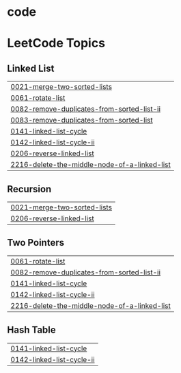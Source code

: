 # code

<!---LeetCode Topics Start-->
# LeetCode Topics
## Linked List
|  |
| ------- |
| [0021-merge-two-sorted-lists](https://github.com/Ashish-0070/code/tree/master/0021-merge-two-sorted-lists) |
| [0061-rotate-list](https://github.com/Ashish-0070/code/tree/master/0061-rotate-list) |
| [0082-remove-duplicates-from-sorted-list-ii](https://github.com/Ashish-0070/code/tree/master/0082-remove-duplicates-from-sorted-list-ii) |
| [0083-remove-duplicates-from-sorted-list](https://github.com/Ashish-0070/code/tree/master/0083-remove-duplicates-from-sorted-list) |
| [0141-linked-list-cycle](https://github.com/Ashish-0070/code/tree/master/0141-linked-list-cycle) |
| [0142-linked-list-cycle-ii](https://github.com/Ashish-0070/code/tree/master/0142-linked-list-cycle-ii) |
| [0206-reverse-linked-list](https://github.com/Ashish-0070/code/tree/master/0206-reverse-linked-list) |
| [2216-delete-the-middle-node-of-a-linked-list](https://github.com/Ashish-0070/code/tree/master/2216-delete-the-middle-node-of-a-linked-list) |
## Recursion
|  |
| ------- |
| [0021-merge-two-sorted-lists](https://github.com/Ashish-0070/code/tree/master/0021-merge-two-sorted-lists) |
| [0206-reverse-linked-list](https://github.com/Ashish-0070/code/tree/master/0206-reverse-linked-list) |
## Two Pointers
|  |
| ------- |
| [0061-rotate-list](https://github.com/Ashish-0070/code/tree/master/0061-rotate-list) |
| [0082-remove-duplicates-from-sorted-list-ii](https://github.com/Ashish-0070/code/tree/master/0082-remove-duplicates-from-sorted-list-ii) |
| [0141-linked-list-cycle](https://github.com/Ashish-0070/code/tree/master/0141-linked-list-cycle) |
| [0142-linked-list-cycle-ii](https://github.com/Ashish-0070/code/tree/master/0142-linked-list-cycle-ii) |
| [2216-delete-the-middle-node-of-a-linked-list](https://github.com/Ashish-0070/code/tree/master/2216-delete-the-middle-node-of-a-linked-list) |
## Hash Table
|  |
| ------- |
| [0141-linked-list-cycle](https://github.com/Ashish-0070/code/tree/master/0141-linked-list-cycle) |
| [0142-linked-list-cycle-ii](https://github.com/Ashish-0070/code/tree/master/0142-linked-list-cycle-ii) |
<!---LeetCode Topics End-->